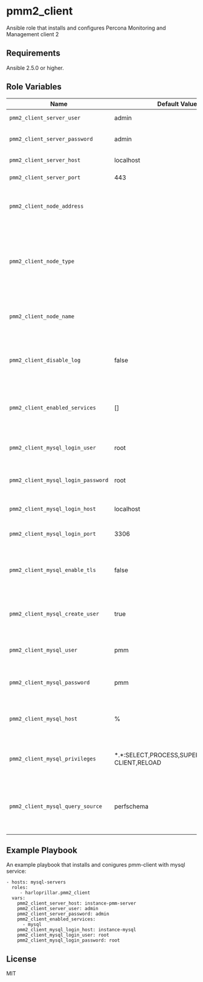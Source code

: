 pmm2_client
=========

Ansible role that installs and configures Percona Monitoring and Management client 2 

Requirements
------------

Ansible 2.5.0 or higher.

Role Variables
--------------
| Name | Default Value | Description                        |
| --- | --- | ---|
| `pmm2_client_server_user` | admin | PMM server user name |
| `pmm2_client_server_password` | admin | PMM server user password |
| `pmm2_client_server_host` | localhost | PMM server host |
| `pmm2_client_server_port` | 443 | PMM server port |
| `pmm2_client_node_address` | | Node address (autodetected by pmm-admin if not defined) |
| `pmm2_client_node_type` | | Node type, one of: generic, container (default to generic by pmm-admin if not defined) |
| `pmm2_client_node_name` | | Node name (autodetected by pmm-admin if not defined) |
| `pmm2_client_disable_log` | false | Disable logging to prevent littering system log file |
| `pmm2_client_enabled_services` | [] | List of services to configure. Currently only "mysql" is supported. |
| `pmm2_client_mysql_login_user` | root | Mysql service: instance login user. |
| `pmm2_client_mysql_login_password` | root | Mysql service: instance user password. |
| `pmm2_client_mysql_login_host` | localhost | Mysql service: instance host. |
| `pmm2_client_mysql_login_port` | 3306 | Mysql service: instance port. |
| `pmm2_client_mysql_enable_tls` | false | Mysql service: enable TLS connection to mysql database. |
| `pmm2_client_mysql_create_user` | true | Mysql service: create PMM user in mysql instance. |
| `pmm2_client_mysql_user` | pmm | Mysql service: user name for PMM user. |
| `pmm2_client_mysql_password` | pmm | Mysql service: password for PMM user. |
| `pmm2_client_mysql_host` | % | Mysql service: allowed hosts for PMM user. |
| `pmm2_client_mysql_privileges` | \*.\*:SELECT,PROCESS,SUPER,REPLICATION CLIENT,RELOAD | Mysql service: privileges defined for PMM user. |
| `pmm2_client_mysql_query_source` | perfschema | Mysql service: the query source. Currently only "perfschema" is supported |


Example Playbook
----------------

An example playbook that installs and conigures pmm-client with mysql service:

    - hosts: mysql-servers
      roles:
         - harloprillar.pmm2_client
      vars:
        pmm2_client_server_host: instance-pmm-server
        pmm2_client_server_user: admin
        pmm2_client_server_password: admin
        pmm2_client_enabled_services:
          - mysql
        pmm2_client_mysql_login_host: instance-mysql
        pmm2_client_mysql_login_user: root
        pmm2_client_mysql_login_password: root

License
-------

MIT
